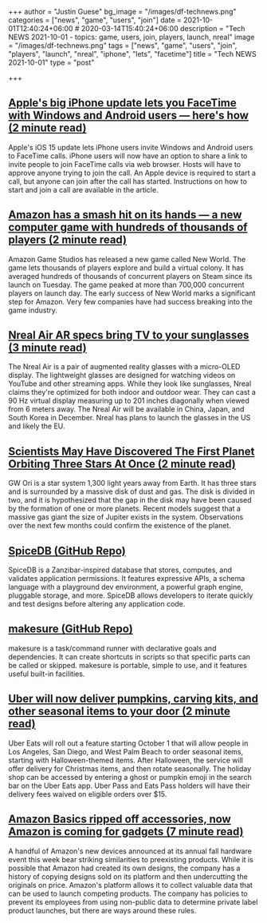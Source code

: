 +++
author = "Justin Guese"
bg_image = "/images/df-technews.png"
categories = ["news", "game", "users", "join"]
date = 2021-10-01T12:40:24+06:00 # 2020-03-14T15:40:24+06:00
description = "Tech NEWS 2021-10-01 - topics: game, users, join, players, launch, nreal"
image = "/images/df-technews.png"
tags = ["news", "game", "users", "join", "players", "launch", "nreal", "iphone", "lets", "facetime"]
title = "Tech NEWS 2021-10-01"
type = "post"

+++

## [Apple's big iPhone update lets you FaceTime with Windows and Android users — here's how (2 minute read)](https://www.cnbc.com/2021/09/30/apple-ios-15-how-to-facetime-with-windows-and-android-users.html)

Apple's iOS 15 update lets iPhone users invite Windows and Android users to FaceTime calls. iPhone users will now have an option to share a link to invite people to join FaceTime calls via web browser. Hosts will have to approve anyone trying to join the call. An Apple device is required to start a call, but anyone can join after the call has started. Instructions on how to start and join a call are available in the article.

## [Amazon has a smash hit on its hands — a new computer game with hundreds of thousands of players (2 minute read)](https://www.cnbc.com/2021/09/30/new-world-amazon-has-a-new-smash-hit-video-game.html)

Amazon Game Studios has released a new game called New World. The game lets thousands of players explore and build a virtual colony. It has averaged hundreds of thousands of concurrent players on Steam since its launch on Tuesday. The game peaked at more than 700,000 concurrent players on launch day. The early success of New World marks a significant step for Amazon. Very few companies have had success breaking into the game industry.

## [Nreal Air AR specs bring TV to your sunglasses (3 minute read)](https://arstechnica.com/gadgets/2021/09/nreal-air-ar-specs-bring-tv-to-your-sunglasses/)

The Nreal Air is a pair of augmented reality glasses with a micro-OLED display. The lightweight glasses are designed for watching videos on YouTube and other streaming apps. While they look like sunglasses, Nreal claims they're optimized for both indoor and outdoor wear. They can cast a 90 Hz virtual display measuring up to 201 inches diagonally when viewed from 6 meters away. The Nreal Air will be available in China, Japan, and South Korea in December. Nreal has plans to launch the glasses in the US and likely the EU.

## [Scientists May Have Discovered The First Planet Orbiting Three Stars At Once (2 minute read)](https://interestingengineering.com/scientists-may-have-discovered-the-first-planet-orbiting-three-stars-at-once)

GW Ori is a star system 1,300 light years away from Earth. It has three stars and is surrounded by a massive disk of dust and gas. The disk is divided in two, and it is hypothesized that the gap in the disk may have been caused by the formation of one or more planets. Recent models suggest that a massive gas giant the size of Jupiter exists in the system. Observations over the next few months could confirm the existence of the planet.

## [SpiceDB (GitHub Repo)](https://github.com/authzed/spicedb)

SpiceDB is a Zanzibar-inspired database that stores, computes, and validates application permissions. It features expressive APIs, a schema language with a playground dev environment, a powerful graph engine, pluggable storage, and more. SpiceDB allows developers to iterate quickly and test designs before altering any application code.

## [makesure (GitHub Repo)](https://github.com/xonixx/makesure)

makesure is a task/command runner with declarative goals and dependencies. It can create shortcuts in scripts so that specific parts can be called or skipped. makesure is portable, simple to use, and it features useful built-in facilities.

## [Uber will now deliver pumpkins, carving kits, and other seasonal items to your door (2 minute read)](https://www.cnet.com/news/uber-will-now-deliver-pumpkins-carving-kits-and-other-seasonal-items-to-your-door/)

Uber Eats will roll out a feature starting October 1 that will allow people in Los Angeles, San Diego, and West Palm Beach to order seasonal items, starting with Halloween-themed items. After Halloween, the service will offer delivery for Christmas items, and then rotate seasonally. The holiday shop can be accessed by entering a ghost or pumpkin emoji in the search bar on the Uber Eats app. Uber Pass and Eats Pass holders will have their delivery fees waived on eligible orders over $15.

## [Amazon Basics ripped off accessories, now Amazon is coming for gadgets (7 minute read)](https://www.theverge.com/22701965/amazon-fitbit-ecobee-basics-design-halo-view-smart-thermostat-clone-ripoff-regulators)

A handful of Amazon's new devices announced at its annual fall hardware event this week bear striking similarities to preexisting products. While it is possible that Amazon had created its own designs, the company has a history of copying designs sold on its platform and then undercutting the originals on price. Amazon's platform allows it to collect valuable data that can be used to launch competing products. The company has policies to prevent its employees from using non-public data to determine private label product launches, but there are ways around these rules.

